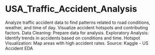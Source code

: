 # USA_Traffic_Accident_Analysis
Analyze traffic accident data to find patterns related to road conditions, weather, and time of day. Visualize accident hotspots and contributing factors.
Data Cleaning: Prepare data for analysis.
Exploratory Analysis: Identify trends in accidents based on conditions and time.
Hotspot Visualization: Map areas with high accident rates.
Source: Kaggle - US Accident EDA

